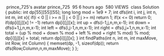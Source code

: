 ​
prince_725's avatar
prince_725
​
95
6 hours ago
​
580 VIEWS
​
class Solution {
public:
int dp[55][55][55];
long long mod = 1e9 + 7;
int dfs(int i, int j, int n, int m, int x){
if(i < 0 || i >= n || j < 0 || j >= m)
return 1;
if(x <= 0)
return 0;
if(dp[i][j][x] != -1)
return dp[i][j][x];
int up = dfs(i-1,j,n,m,x-1);
int down = dfs(i+1,j,n,m,x-1);
int left = dfs(i,j-1,n,m,x-1);
int right = dfs(i,j+1,n,m,x-1);
int total = (up % mod + down % mod + left % mod + right % mod) % mod;
dp[i][j][x] = total;
return dp[i][j][x];
}
int findPaths(int n, int m, int maxMove, int Row, int Column) {
memset(dp, -1, sizeof(dp));
return dfs(Row,Column,n,m,maxMove);
}
};